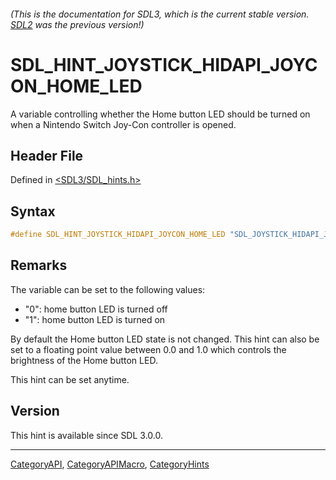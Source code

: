 ###### (This is the documentation for SDL3, which is the current stable version. [SDL2](https://wiki.libsdl.org/SDL2/) was the previous version!)
# SDL_HINT_JOYSTICK_HIDAPI_JOYCON_HOME_LED

A variable controlling whether the Home button LED should be turned on when a Nintendo Switch Joy-Con controller is opened.

## Header File

Defined in [<SDL3/SDL_hints.h>](https://github.com/libsdl-org/SDL/blob/main/include/SDL3/SDL_hints.h)

## Syntax

```c
#define SDL_HINT_JOYSTICK_HIDAPI_JOYCON_HOME_LED "SDL_JOYSTICK_HIDAPI_JOYCON_HOME_LED"
```

## Remarks

The variable can be set to the following values:

- "0": home button LED is turned off
- "1": home button LED is turned on

By default the Home button LED state is not changed. This hint can also be
set to a floating point value between 0.0 and 1.0 which controls the
brightness of the Home button LED.

This hint can be set anytime.

## Version

This hint is available since SDL 3.0.0.

----
[CategoryAPI](CategoryAPI), [CategoryAPIMacro](CategoryAPIMacro), [CategoryHints](CategoryHints)


